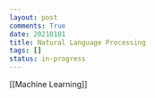 ```yaml
---
layout: post
comments: True
date: 20210101
title: Natural Language Processing
tags: []
status: in-progress
---
```


[[Machine Learning]]
